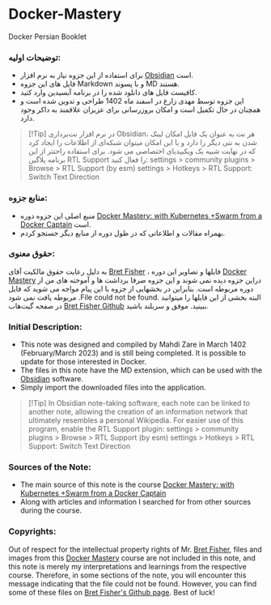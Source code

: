# Docker-Mastery
Docker Persian Booklet
### توضیحات اولیه:
- برای استفاده از این جزوه نیاز به نرم افزار [Obsidian](https://obsidian.md/download) است.
- فایل های این جزوه Markdown و با پسوند MD هستند.
- کافیست فایل های دانلود شده را در برنامه آبسیدین وارد کنید. 
-  این جزوه توسط مهدی زارع در اسفند ماه 1402 طراحی و تدوین شده است و همچنان در حال تکمیل است و امکان بروزرسانی برای عزیزان علاقمند به داکر وجود دارد.

> [!Tip] در نرم افزار نت‌برداری Obsidian، هر نت به عنوان یک فایل امکان لینک شدن به نتی دیگر را دارد و با این امکان میتوان شبکه‌ای از اطلاعات را ایجاد کرد که در نهایت شبیه یک ویکیپدیای اختصاصی می شود.
> برای استفاده راحتتر از این برنامه پلاگین RTL Support را فعال کنید:
settings > community plugins > Browse > RTL Support (by esm)
settings > Hotkeys > RTL Support: Switch Text Direction
### منابع جزوه:
- منبع اصلی این جزوه دوره [Docker Mastery: with Kubernetes +Swarm from a Docker Captain](https://www.udemy.com/course/docker-mastery/) است.
- بهمراه مقالات و اطلاعاتی که در طول دوره از منابع دیگر جستجو کردم.
### حقوق معنوی:
به دلیل رعایت حقوق مالکیت آقای [Bret Fisher](https://github.com/BretFisher) ، فایلها و تصاویر این دوره [Docker Mastery](https://www.udemy.com/course/docker-mastery/) دراین جزوه دیده نمی شوند و این جزوه صرفا برداشت ها و آموخته های من از دوره مربوطه است. بنابراین در بخشهایی از جزوه با این پیام مواجه می شوید که فایل مربوطه یافت نمی شود .File could not be found.
البته بخشی از این فایلها را میتوانید در صفحه گیت‌هاب [Bret Fisher Github](https://github.com/BretFisher/udemy-docker-mastery) ببینید.
موفق و سربلند باشید.

### Initial Description:

- This note was designed and compiled by Mahdi Zare in March 1402 (February/March 2023) and is still being completed. It is possible to update for those interested in Docker.
- The files in this note have the MD extension, which can be used with the [Obsidian](https://obsidian.md/download) software.
- Simply import the downloaded files into the application.

> [!Tip] In Obsidian note-taking software, each note can be linked to another note, allowing the creation of an information network that ultimately resembles a personal Wikipedia. For easier use of this program, enable the RTL Support plugin: settings > community plugins > Browse > RTL Support (by esm) settings > Hotkeys > RTL Support: Switch Text Direction

### Sources of the Note:

- The main source of this note is the course [Docker Mastery: with Kubernetes +Swarm from a Docker Captain](https://www.udemy.com/course/docker-mastery/)
- Along with articles and information I searched for from other sources during the course.

### Copyrights:

Out of respect for the intellectual property rights of Mr. [Bret Fisher](https://github.com/BretFisher), files and images from this [Docker Mastery](https://www.udemy.com/course/docker-mastery/) course are not included in this note, and this note is merely my interpretations and learnings from the respective course. Therefore, in some sections of the note, you will encounter this message indicating that the file could not be found. However, you can find some of these files on [Bret Fisher's Github page](https://github.com/BretFisher/udemy-docker-mastery). Best of luck!